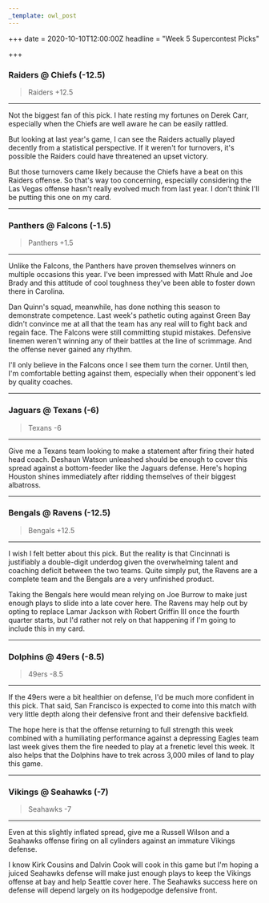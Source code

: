 ```yaml
---
_template: owl_post
---
```


+++
date = 2020-10-10T12:00:00Z
headline = "Week 5 Supercontest Picks"

+++
### Raiders @ Chiefs (-12.5)

> Raiders +12.5

***

Not the biggest fan of this pick. I hate resting my fortunes on Derek Carr, especially when the Chiefs are well aware he can be easily rattled.

But looking at last year's game, I can see the Raiders actually played decently from a statistical perspective. If it weren't for turnovers, it's possible the Raiders could have threatened an upset victory.

But those turnovers came likely because the Chiefs have a beat on this Raiders offense. So that's way too concerning, especially considering the Las Vegas offense hasn't really evolved much from last year.  I don't think I'll be putting this one on my card.

***

### Panthers @ Falcons (-1.5)

> Panthers +1.5

***

Unlike the Falcons, the Panthers have proven themselves winners on multiple occasions this year. I've been impressed with Matt Rhule and Joe Brady and this attitude of cool toughness they've been able to foster down there in Carolina.

Dan Quinn's squad, meanwhile, has done nothing this season to demonstrate competence. Last week's pathetic outing against Green Bay didn't convince me at all that the team has any real will to fight back and regain face. The Falcons were still committing stupid mistakes. Defensive linemen weren't winning any of their battles at the line of scrimmage. And the offense never gained any rhythm.

I'll only believe in the Falcons once I see them turn the corner. Until then, I'm comfortable betting against them, especially when their opponent's led by quality coaches.

***

### Jaguars @ Texans (-6)

> Texans -6

***

Give me a Texans team looking to make a statement after firing their hated head coach. Deshaun Watson unleashed should be enough to cover this spread against a bottom-feeder like the Jaguars defense. Here's hoping Houston shines immediately after ridding themselves of their biggest albatross.

***

### Bengals @ Ravens (-12.5)

> Bengals +12.5

***

I wish I felt better about this pick. But the reality is that Cincinnati is justifiably a double-digit underdog given the overwhelming talent and coaching deficit between the two teams. Quite simply put, the Ravens are a complete team and the Bengals are a very unfinished product.

Taking the Bengals here would mean relying on Joe Burrow to make just enough plays to slide into a late cover here. The Ravens may help out by opting to replace Lamar Jackson with Robert Griffin III once the fourth quarter starts, but I'd rather not rely on that happening if I'm going to include this in my card.

***

### Dolphins @ 49ers (-8.5)

> 49ers -8.5

***

If the 49ers were a bit healthier on defense, I'd be much more confident in this pick. That said, San Francisco is expected to come into this match with very little depth along their defensive front and their defensive backfield.

The hope here is that the offense returning to full strength this week combined with a humiliating performance against a depressing Eagles team last week gives them the fire needed to play at a frenetic level this week. It also helps that the Dolphins have to trek across 3,000 miles of land to play this game.

***

### Vikings @ Seahawks (-7)

> Seahawks -7

***

Even at this slightly inflated spread, give me a Russell Wilson and a Seahawks offense firing on all cylinders against an immature Vikings defense. 

I know Kirk Cousins and Dalvin Cook will cook in this game but I'm hoping a juiced Seahawks defense will make just enough plays to keep the Vikings offense at bay and help Seattle cover here. The Seahawks success here on defense will depend largely on its hodgepodge defensive front.
